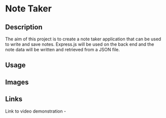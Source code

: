 # Note Taker 

## Description 

The aim of this project is to create a note taker application that can be used to write and save notes. Express.js will be used on the back end and the note data will be written and retrieved from a JSON file.


## Usage 




## Images 




## Links 

Link to video demonstration - 
